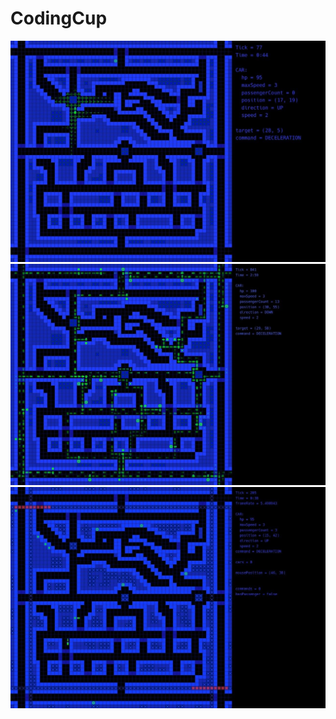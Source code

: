 # CodingCup
![Phantom cars](phantom-cars.jpg)
![Phantom cars](past-cars.jpg)
![Phantom cars](trains.jpg)
